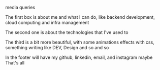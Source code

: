media queries

The first box is about me and what I can do, like backend development, cloud computing and infra management

The second one is about the technologies that I've used to

The third is a bit more beautiful, with some animations effects with css, something writing like DEV, Design and so and so

In the footer will have my github, linkedin, email, and instagram maybe
That's all
